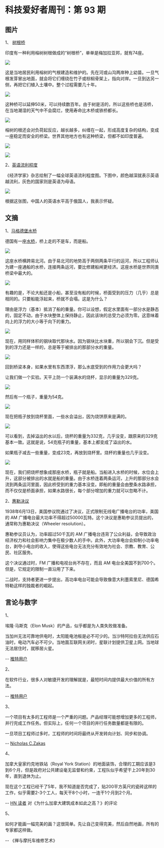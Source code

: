 # 科技爱好者周刊：第 93 期

## 图片

1、 [树根桥](https://www.cnn.com/style/article/living-bridges-india-scn/index.html)

印度有一种利用榕树树根做成的“树根桥”，单单是梅加拉亚邦，就有74座。

![](https://www.wangbase.com/blogimg/asset/201911/bg2019112305.jpg)

这是当地居民利用榕树的气根建造和维护的。先在河或山沟两岸种上幼苗。一旦气根发芽冒出地面，就会将它们缠绕在竹子或棕榈骨架上，指向对岸。一旦到达另一侧，再把它们植入土壤中。整个过程需要几十年。

![](https://www.wangbase.com/blogimg/asset/201911/bg2019112307.jpg)

这种桥可以延伸50米，可以持续数百年。由于树是活的，所以这些桥也是活桥，在当地潮湿的天气中不会腐烂，使用寿命比木桥或铁桥都长。

![](https://www.wangbase.com/blogimg/asset/201911/bg2019112306.jpg)

榕树的根还会对负荷起反应，越长越多，纠缠在一起，形成高度复杂的结构，变成一座稳定而安全的桥梁。世界其他地方也有这种桥梁，但都不如印度普遍。

![](https://www.wangbase.com/blogimg/asset/201911/bg2019112308.jpg)

![](https://www.wangbase.com/blogimg/asset/201911/bg2019112309.jpg)

2、[英语流利程度](https://www.economist.com/graphic-detail/2019/12/04/where-are-the-worlds-best-english-speakers)

《经济学家》杂志绘制了一幅全球英语流利程度图。下图中，颜色越深就表示英语越流利，灰色的国家则是英语为母语。

![](https://www.wangbase.com/blogimg/asset/201912/bg2019120911.jpg)

根据这张图，中国人的英语水平高于俄国人，我表示怀疑。

## 文摘

1、[马格德堡水桥](https://www.wired.com/2011/10/physics-and-the-magdeburg-water-bridge/)

德国有一座[水桥](https://en.wikipedia.org/wiki/Magdeburg_Water_Bridge)，桥上走的不是车，而是船。

![](https://www.wangbase.com/blogimg/asset/201911/bg2019112518.jpg)

这座水桥横跨易北河。由于易北河的地势高于两侧两条平行的运河，所以工程师认为建一座通船的水桥，连接两条运河，要比修建船闸更经济。这座水桥是世界同类桥梁中最大的。

![](https://www.wangbase.com/blogimg/asset/201911/bg2019112519.jpg)

有趣的是，不论大船还是小船，甚至没有船的时候，桥面受到的压力（几乎）总是相同的。只要船能浮起来，桥就不会塌。这是为什么？

理由是浮力（基本）抵消了船的重量。你可以设想，假定水里面有一部分水是静态的，固定不动，由于水块整体上保持静止，因此该块的总受力必须为零。这意味着向上的浮力的大小等于向下的重力。

![](https://www.wangbase.com/blogimg/asset/201911/bg2019112520.jpg)

现在，用同样体积的钢块取代那块水。因为钢块比水块重，所以钢会下沉。但是受到的浮力还是一样的，总是等于被排出的那部分水的重量。

![](https://www.wangbase.com/blogimg/asset/201911/bg2019112521.jpg)

回到桥梁本身，如果水里有东西漂浮，那么水底受到的作用力会更大吗？

让我们做一个实验。天平上防一个装满水的烧杯，显示的重量为329克。

![](https://www.wangbase.com/blogimg/asset/201911/bg2019112522.jpg)

然后有一个瓶子，重量为54克。

![](https://www.wangbase.com/blogimg/asset/201911/bg2019112523.jpg)

现在把瓶子放到烧杯里面，一些水会溢出，因为烧饼原来是满的。

![](https://www.wangbase.com/blogimg/asset/201911/bg2019112524.jpg)

可以看到，去掉溢出的水以后，烧杯的重量为332克，几乎没变，跟原来的329克基本一致。这就是说，54克瓶子的重量，基本上都变成了溢出的水。

如果瓶子减去一些重量，变成23克，再放到烧杯里。烧杯的重量也几乎没变。

![](https://www.wangbase.com/blogimg/asset/201911/bg2019112525.jpg)

现在，我们把烧杯想象成那座水桥，瓶子就是船。当船进入水桥的时候，水位会上升，这部分被排出的水就是船的重量。由于水桥连着两条运河，上升的那部分水会流到两条运河里面，因此桥受到的重力基本没变。即船的重量会由整条水路承担，而不仅仅是桥面承担，如果水路很长，每个部分增加的重力就可以忽略不计。

2、[惠勒决议](https://en.wikipedia.org/wiki/Wheeler_resolution)

1938年6月13日，美国参议院通过了决议，正式限制无线电广播电台的功率，美国的 AM 广播电台最大功率不得超过50000瓦特。这个决议是惠勒参议员提出的，通常称为惠勒决议（Wheeler resolution）。

惠勒参议员认为，功率超过50千瓦的 AM 广播电台违背了公众利益，会导致政治经济权力和社会影响力集中在极少数人的手中。此外，大功率电台会抑制小功率电台，剥夺小电台的收入，使得这些电台无法充分有效地为社会、宗教、教育、公民、社区服务。

这个决议通过时，FM 广播和电视台尚不存在，而且 AM 电台全美国不到700个。但是，它规定的限制一直沿用了下来。

二战时，支持者更进一步提出，高功率电台可能会导致像意大利墨索里尼、德国希特勒这样的独裁者的崛起。

## 言论与数字

1、

埃隆·马斯克（Elon Musk）的产品，似乎都是为人类失败做准备。

当加州无法可靠地供电时，太阳能电池板是必不可少的。当沙特阿拉伯无法供应石油时，电动汽车必不可少。当地面互联网关闭时，星联计划提供卫星上网。当地球无法居住时，就移居火星。

-- [推特用户](https://marginalrevolution.com/marginalrevolution/2019/11/elon-theory.html)

2、

在软件行业，很多人对敏捷开发的理解就是，最短时间内提供最大价值的所有方法。

-- [推特用户](https://twitter.com/dancres/status/1198130975902797824)

3、

一个项目有太多的工程师是一个严重的问题。产品经理可能想增加更多的工程师，并行完成工作任务。但实际上，任何一个项目的并行任务数量都是有限的。

一旦项目工程师过多时，工程师的时间将最终从开发转向计划、同步和协调。

-- [Nicholas C.Zakas](https://humanwhocodes.com/blog/2012/06/12/the-care-and-feeding-of-software-engineers-or-why-engineers-are-grumpy/)

4、

加拿大皇家约克地铁站（Royal York Station）的地面装饰，合理的工期应该是3到6个月，但是政府对公共建设毫无监督和约束，工程队似乎希望干上20年到30年，直到退休为止。

现在这个工程已经干了5年，我不知道是否完成了，贴200平方英尺的瓷砖这样的工作，似乎需要2-3个工人，每天干8个小时，一连干1个月到2个月。

-- [HN 读者](https://news.ycombinator.com/item?id=21628561) 对《为什么加拿大建筑成本如此之高？》的评论

5、

如何才能画一幅完美的画？这很简单。先让自己变得完美，然后自然地画，所有的专家都这样做。

-- 《禅与摩托车维修艺术》
